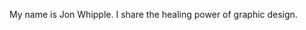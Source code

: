 My name is Jon Whipple. I share the healing power of graphic design.

<!---
jonwhipple/jonwhipple is a ✨ special ✨ repository because its `README.md` (this file) appears on your GitHub profile.
You can click the Preview link to take a look at your changes.
--->
